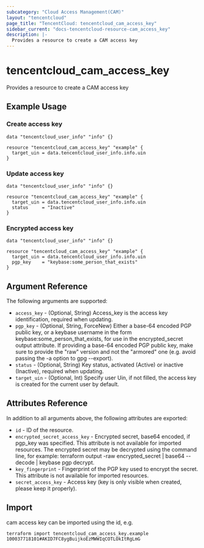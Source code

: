 ```yaml
---
subcategory: "Cloud Access Management(CAM)"
layout: "tencentcloud"
page_title: "TencentCloud: tencentcloud_cam_access_key"
sidebar_current: "docs-tencentcloud-resource-cam_access_key"
description: |-
  Provides a resource to create a CAM access key
---
```


# tencentcloud_cam_access_key

Provides a resource to create a CAM access key

## Example Usage

### Create access key

```hcl
data "tencentcloud_user_info" "info" {}

resource "tencentcloud_cam_access_key" "example" {
  target_uin = data.tencentcloud_user_info.info.uin
}
```

### Update access key

```hcl
data "tencentcloud_user_info" "info" {}

resource "tencentcloud_cam_access_key" "example" {
  target_uin = data.tencentcloud_user_info.info.uin
  status     = "Inactive"
}
```

### Encrypted access key

```hcl
data "tencentcloud_user_info" "info" {}

resource "tencentcloud_cam_access_key" "example" {
  target_uin = data.tencentcloud_user_info.info.uin
  pgp_key    = "keybase:some_person_that_exists"
}
```

## Argument Reference

The following arguments are supported:

* `access_key` - (Optional, String) Access_key is the access key identification, required when updating.
* `pgp_key` - (Optional, String, ForceNew) Either a base-64 encoded PGP public key, or a keybase username in the form keybase:some_person_that_exists, for use in the encrypted_secret output attribute. If providing a base-64 encoded PGP public key, make sure to provide the "raw" version and not the "armored" one (e.g. avoid passing the -a option to gpg --export).
* `status` - (Optional, String) Key status, activated (Active) or inactive (Inactive), required when updating.
* `target_uin` - (Optional, Int) Specify user Uin, if not filled, the access key is created for the current user by default.

## Attributes Reference

In addition to all arguments above, the following attributes are exported:

* `id` - ID of the resource.
* `encrypted_secret_access_key` - Encrypted secret, base64 encoded, if pgp_key was specified. This attribute is not available for imported resources. The encrypted secret may be decrypted using the command line, for example: terraform output -raw encrypted_secret | base64 --decode | keybase pgp decrypt.
* `key_fingerprint` - Fingerprint of the PGP key used to encrypt the secret. This attribute is not available for imported resources.
* `secret_access_key` - Access key (key is only visible when created, please keep it properly).


## Import

cam access key can be imported using the id, e.g.

```
terraform import tencentcloud_cam_access_key.example 100037718101#AKID7FC8ygBuijkoEzMWWIqCOTLOkItRgLmG
```


